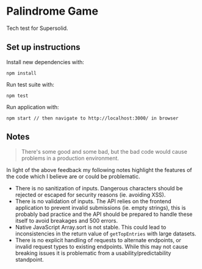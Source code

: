 # Palindrome Game

Tech test for Supersolid.

## Set up instructions

Install new dependencies with:

```
npm install
```

Run test suite with:

```
npm test
```

Run application with:

```
npm start // then navigate to http://localhost:3000/ in browser
```

## Notes

> There's some good and some bad, but the bad code would cause problems in a production environment.

In light of the above feedback my following notes highlight the features of the code which I believe are or could be problematic.

- There is no sanitization of inputs. Dangerous characters should be rejected or escaped for security reasons (ie. avoiding XSS).
- There is no validation of inputs. The API relies on the frontend application to prevent invalid submissions (ie. empty strings), this is probably bad practice and the API should be prepared to handle these itself to avoid breakages and 500 errors.
- Native JavaScript Array.sort is not stable. This could lead to inconsistencies in the return value of `getTopEntries` with large datasets.
- There is no explicit handling of requests to alternate endpoints, or invalid request types to existing endpoints. While this may not cause breaking issues it is problematic from a usability/predictability standpoint.
